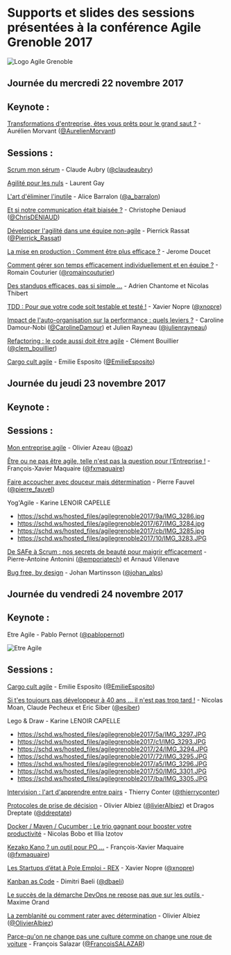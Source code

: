 # Supports et slides des sessions présentées à la conférence Agile Grenoble 2017 
![Logo Agile Grenoble](http://agile-grenoble.org/images/logo_ag_white_64.png)


## Journée du mercredi 22 novembre 2017

## Keynote :

[Transformations d'entreprise, êtes vous prêts pour le grand saut ?](https://www.slideshare.net/AurlienMorvant/transformations-tes-vous-prts-pour-le-grand-saut-82824037) - Aurélien Morvant ([@AurelienMorvant](https://twitter.com/@AurelienMorvant)) 



## Sessions :

[Scrum mon sérum](http://www.aubryconseil.com/blog/public/prez/ClaudeAubry-ScrumMonSe_rum-pdf.pdf) - Claude Aubry ([@claudeaubry](https://twitter.com/claudeaubry))


[Agilité pour les nuls](https://schd.ws/hosted_files/agilegrenoble2017/a4/agilitepourlesnuls-2017.pdf) - Laurent Gay


[L'art d'éliminer l'inutile](https://www.slideshare.net/alicebarralon9/ne-crez-pas-un-produit-inutile-concentrez-vous-sur-la-valeur) - Alice Barralon ([@a_barralon](https://twitter.com/a_barralon))

[Et si notre communication était biaisée ?](https://fr.slideshare.net/cdeniaud33/agile-grenoble-2017-et-si-notre-communication-tait-biaise) - Christophe Deniaud ([@ChrisDENIAUD](https://twitter.com/ChrisDENIAUD))

[Développer l'agilité dans une équipe non-agile](https://schd.ws/hosted_files/agilegrenoble2017/fa/AG2017.pdf) - Pierrick Rassat ([@Pierrick_Rassat](https://twitter.com/Pierrick_Rassat))


[La mise en production : Comment être plus efficace ?](https://schd.ws/hosted_files/agilegrenoble2017/b8/La%20mise%20en%20production%2C%20comment%20%C3%AAtre%20plus%20efficace%20_%20%28agile%20grenoble%202017%29.pdf
) - Jerome Doucet 


[Comment gérer son temps efficacement individuellement et en équipe ?](https://schd.ws/hosted_files/agilegrenoble2017/a1/Gestion%20du%20temps_polices%20%28Copie%20en%20conflit%20de%20DESKTOP-MSGLS04%202017-04-24%29.pdf
) - Romain Couturier ([@romaincouturier](https://twitter.com/romaincouturier))


[Des standups efficaces, pas si simple ...](https://schd.ws/hosted_files/agilegrenoble2017/15/Viveris-Standup-efficaces-pas-si-simple.pdf) - Adrien Chantome et Nicolas Thibert


[TDD : Pour que votre code soit testable et testé !](https://docs.google.com/presentation/d/1iEzpBjD4HvpBHhcYy1Z3LyEQuzwe6bPBoRXb-6BuK0A) - Xavier Nopre ([@xnopre](https://twitter.com/xnopre))


[Impact de l'auto-organisation sur la performance : quels leviers ?](https://schd.ws/hosted_files/agilegrenoble2017/49/AgileGrenoble-Auto-organisation-Performance.pdf) - Caroline Damour-Nobi ([@CarolineDamour](https://twitter.com/CarolineDamour)) et Julien Rayneau ([@julienrayneau](https://twitter.com/julienrayneau))


[Refactoring : le code aussi doit être agile](https://docs.google.com/presentation/d/1L8Id3CD_BxROyqBN7DMQZg0EulWIiQh1CSRBBZfqE6A) - Clément Bouillier ([@clem_bouillier](https://twitter.com/clem_bouillier))


[Cargo cult agile](https://schd.ws/hosted_files/agilegrenoble2017/79/20171122%20-%20Cargo%20cult%20agile%20-%20Agile%20Grenoble.pdf) - Emilie Esposito ([@EmilieEsposito](https://twitter.com/EmilieEsposito))





## Journée du jeudi 23 novembre 2017

## Keynote :

## Sessions :


[Mon entreprise agile](https://github.com/Oaz/MonEntrepriseAgile/releases/tag/v1.0) - Olivier Azeau ([@oaz](https://twitter.com/oaz))


[Être ou ne pas être agile, telle n'est pas la question pour l'Entreprise !](https://www.slideshare.net/fxMaq/etre-ou-ne-pas-etre-agile-la-nest-pas-la-question) - François-Xavier Maquaire ([@fxmaquaire](https://twitter.com/fxmaquaire))


[Faire accoucher avec douceur mais détermination](https://www.slideshare.net/pierre_fauvel/ag17-faire-accoucher-avec-douceur-et-determinationtakeout06) - Pierre Fauvel ([@pierre_fauvel](https://twitter.com/pierre_fauvel))


Yog'Agile - Karine LENOIR CAPELLE
* https://schd.ws/hosted_files/agilegrenoble2017/9a/IMG_3286.jpg
* https://schd.ws/hosted_files/agilegrenoble2017/67/IMG_3284.jpg
* https://schd.ws/hosted_files/agilegrenoble2017/cb/IMG_3285.jpg
* https://schd.ws/hosted_files/agilegrenoble2017/10/IMG_3283.JPG


[De SAFe à Scrum : nos secrets de beauté pour maigrir efficacement](https://schd.ws/hosted_files/agilegrenoble2017/23/REX%20LIbon%20-%20Safe%20%C3%A0%20Scrum%20-%20Product%20edition.pdf) - Pierre-Antoine Antonini ([@emporiatech](https://twitter.com/emporiatech)) et Arnaud Villenave


[Bug free, by design](http://www.changit.fr/bug-free-by-design/) - Johan Martinsson ([@johan_alps](https://twitter.com/johan_alps))




## Journée du vendredi 24 novembre 2017

## Keynote :

Etre Agile - Pablo Pernot ([@pablopernot](https://twitter.com/pablopernot))

![Etre Agile](https://schd.ws/hosted_files/agilegrenoble2017/b6/DPZhyjIWAAAcLCq.jpg%20large.jpg)


## Sessions :


[Cargo cult agile](https://schd.ws/hosted_files/agilegrenoble2017/79/20171122%20-%20Cargo%20cult%20agile%20-%20Agile%20Grenoble.pdf) - Emilie Esposito ([@EmilieEsposito](https://twitter.com/EmilieEsposito))


[Si t'es toujours pas développeur à 40 ans ... il n'est pas trop tard !](https://fr.slideshare.net/ericsiber/si-tes-toujours-pas-dveloppeur-40-ans-il-nest-pas-trop-tard-agile-grenoble-2017) - Nicolas Moan, Claude Pecheux et Eric Siber ([@esiber](https://twitter.com/esiber))


Lego & Draw - Karine LENOIR CAPELLE
* https://schd.ws/hosted_files/agilegrenoble2017/5a/IMG_3297.JPG
* https://schd.ws/hosted_files/agilegrenoble2017/c1/IMG_3293.JPG
* https://schd.ws/hosted_files/agilegrenoble2017/24/IMG_3294.JPG
* https://schd.ws/hosted_files/agilegrenoble2017/72/IMG_3295.JPG
* https://schd.ws/hosted_files/agilegrenoble2017/a5/IMG_3296.JPG
* https://schd.ws/hosted_files/agilegrenoble2017/50/IMG_3301.JPG
* https://schd.ws/hosted_files/agilegrenoble2017/ba/IMG_3305.JPG


[Intervision : l'art d'apprendre entre pairs](https://www.slideshare.net/Brau7982/intervision-lart-dapprendre-entre-pairs) - Thierry Conter ([@thierryconter](https://twitter.com/thierryconter))


[Protocoles de prise de décision](https://www.slideshare.net/ddreptate/protocoles-de-decision-agile-grenoble) - Olivier Albiez ([@livierAlbiez](https://twitter.com/livierAlbiez)) et Dragos Dreptate ([@ddreptate](https://twitter.com/ddreptate)) 


[Docker / Maven / Cucumber : Le trio gagnant pour booster votre productivité](https://schd.ws/hosted_files/agilegrenoble2017/ba/AgileGrenoble2017-DockerMavenCucumber.pdf) - Nicolas Bobo et Illia Izotov


[Kezako Kano ? un outil pour PO ...](https://www.slideshare.net/fxMaq/kano-un-outil-pour-product-owner) - François-Xavier Maquaire ([@fxmaquaire](https://twitter.com/fxmaquaire))


[Les Startups d’état à Pole Emploi - REX](https://docs.google.com/presentation/d/1Ho9d5pNhHFxTWwdW5df7KLUTYLAp0x0lsFSGo2EiU-A) - Xavier Nopre ([@xnopre](https://twitter.com/xnopre))


[Kanban as Code](https://www.slideshare.net/beastiefurets/kanban-as-code-agile-france-2017) - Dimitri Baeli ([@dbaeli](https://twitter.com/dbaeli))


[Le succès de la démarche DevOps ne repose pas que sur les outils
](https://schd.ws/hosted_files/agilegrenoble2017/11/Transformation%20DevOps%20Hardis%20Agile%20Grenoble%20MO%20CS%2023112017.pdf) - Maxime Orand


[La zemblanité ou comment rater avec détermination](http://ajiro.fr/talks/zemblanite/2017AgileGrenoble.pdf) - Olivier Albiez ([@OlivierAlbiez](https://twitter.com/OlivierAlbiez))


[Parce-qu'on ne change pas une culture comme on change une roue de voiture](https://schd.ws/hosted_files/agilegrenoble2017/be/Agile%20Grenoble%20-%20On%20ne%20change%20pas%20une%20culture%20VF.pdf) - François Salazar ([@FrancoisSALAZAR](https://twitter.com/FrancoisSALAZAR))


